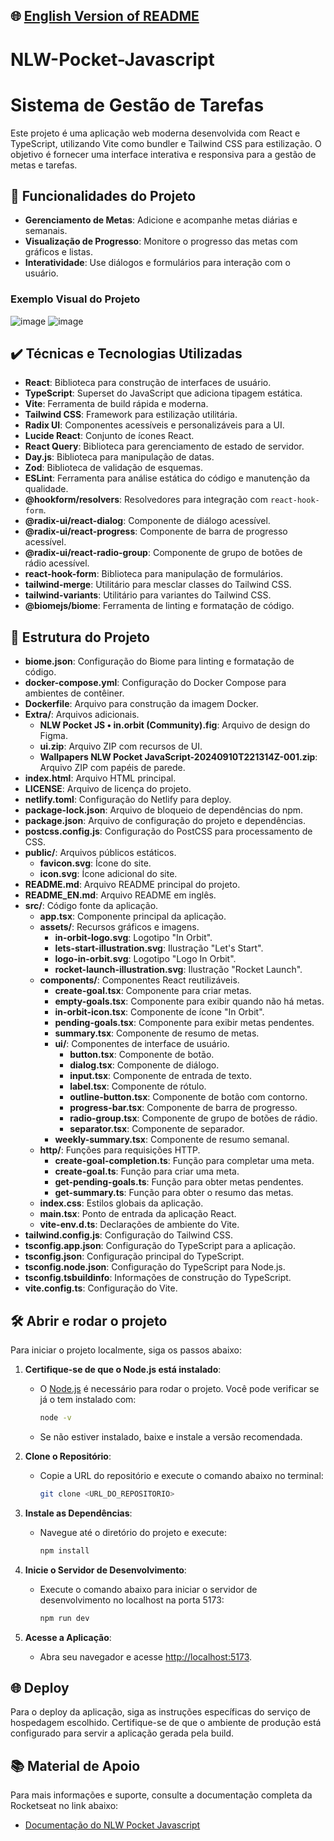 ## 🌐 [English Version of README](README_EN.md)

# NLW-Pocket-Javascript
# Sistema de Gestão de Tarefas

Este projeto é uma aplicação web moderna desenvolvida com React e TypeScript, utilizando Vite como bundler e Tailwind CSS para estilização. O objetivo é fornecer uma interface interativa e responsiva para a gestão de metas e tarefas.

## 🔨 Funcionalidades do Projeto

- **Gerenciamento de Metas**: Adicione e acompanhe metas diárias e semanais.
- **Visualização de Progresso**: Monitore o progresso das metas com gráficos e listas.
- **Interatividade**: Use diálogos e formulários para interação com o usuário.

### Exemplo Visual do Projeto

![image](https://github.com/user-attachments/assets/780424d8-b64f-4fec-a63f-597b77656478)
![image](https://github.com/user-attachments/assets/0e53f641-1796-4e31-9066-6555d91904c6)

## ✔️ Técnicas e Tecnologias Utilizadas

- **React**: Biblioteca para construção de interfaces de usuário.
- **TypeScript**: Superset do JavaScript que adiciona tipagem estática.
- **Vite**: Ferramenta de build rápida e moderna.
- **Tailwind CSS**: Framework para estilização utilitária.
- **Radix UI**: Componentes acessíveis e personalizáveis para a UI.
- **Lucide React**: Conjunto de ícones React.
- **React Query**: Biblioteca para gerenciamento de estado de servidor.
- **Day.js**: Biblioteca para manipulação de datas.
- **Zod**: Biblioteca de validação de esquemas.
- **ESLint**: Ferramenta para análise estática do código e manutenção da qualidade.
- **@hookform/resolvers**: Resolvedores para integração com `react-hook-form`.
- **@radix-ui/react-dialog**: Componente de diálogo acessível.
- **@radix-ui/react-progress**: Componente de barra de progresso acessível.
- **@radix-ui/react-radio-group**: Componente de grupo de botões de rádio acessível.
- **react-hook-form**: Biblioteca para manipulação de formulários.
- **tailwind-merge**: Utilitário para mesclar classes do Tailwind CSS.
- **tailwind-variants**: Utilitário para variantes do Tailwind CSS.
- **@biomejs/biome**: Ferramenta de linting e formatação de código.

## 📁 Estrutura do Projeto

- **biome.json**: Configuração do Biome para linting e formatação de código.
- **docker-compose.yml**: Configuração do Docker Compose para ambientes de contêiner.
- **Dockerfile**: Arquivo para construção da imagem Docker.
- **Extra/**: Arquivos adicionais.
    - **NLW Pocket JS • in.orbit (Community).fig**: Arquivo de design do Figma.
    - **ui.zip**: Arquivo ZIP com recursos de UI.
    - **Wallpapers NLW Pocket JavaScript-20240910T221314Z-001.zip**: Arquivo ZIP com papéis de parede.
- **index.html**: Arquivo HTML principal.
- **LICENSE**: Arquivo de licença do projeto.
- **netlify.toml**: Configuração do Netlify para deploy.
- **package-lock.json**: Arquivo de bloqueio de dependências do npm.
- **package.json**: Arquivo de configuração do projeto e dependências.
- **postcss.config.js**: Configuração do PostCSS para processamento de CSS.
- **public/**: Arquivos públicos estáticos.
    - **favicon.svg**: Ícone do site.
    - **icon.svg**: Ícone adicional do site.
- **README.md**: Arquivo README principal do projeto.
- **README_EN.md**: Arquivo README em inglês.
- **src/**: Código fonte da aplicação.
    - **app.tsx**: Componente principal da aplicação.
    - **assets/**: Recursos gráficos e imagens.
        - **in-orbit-logo.svg**: Logotipo "In Orbit".
        - **lets-start-illustration.svg**: Ilustração "Let's Start".
        - **logo-in-orbit.svg**: Logotipo "Logo In Orbit".
        - **rocket-launch-illustration.svg**: Ilustração "Rocket Launch".
    - **components/**: Componentes React reutilizáveis.
        - **create-goal.tsx**: Componente para criar metas.
        - **empty-goals.tsx**: Componente para exibir quando não há metas.
        - **in-orbit-icon.tsx**: Componente de ícone "In Orbit".
        - **pending-goals.tsx**: Componente para exibir metas pendentes.
        - **summary.tsx**: Componente de resumo de metas.
        - **ui/**: Componentes de interface de usuário.
            - **button.tsx**: Componente de botão.
            - **dialog.tsx**: Componente de diálogo.
            - **input.tsx**: Componente de entrada de texto.
            - **label.tsx**: Componente de rótulo.
            - **outline-button.tsx**: Componente de botão com contorno.
            - **progress-bar.tsx**: Componente de barra de progresso.
            - **radio-group.tsx**: Componente de grupo de botões de rádio.
            - **separator.tsx**: Componente de separador.
        - **weekly-summary.tsx**: Componente de resumo semanal.
    - **http/**: Funções para requisições HTTP.
        - **create-goal-completion.ts**: Função para completar uma meta.
        - **create-goal.ts**: Função para criar uma meta.
        - **get-pending-goals.ts**: Função para obter metas pendentes.
        - **get-summary.ts**: Função para obter o resumo das metas.
    - **index.css**: Estilos globais da aplicação.
    - **main.tsx**: Ponto de entrada da aplicação React.
    - **vite-env.d.ts**: Declarações de ambiente do Vite.
- **tailwind.config.js**: Configuração do Tailwind CSS.
- **tsconfig.app.json**: Configuração do TypeScript para a aplicação.
- **tsconfig.json**: Configuração principal do TypeScript.
- **tsconfig.node.json**: Configuração do TypeScript para Node.js.
- **tsconfig.tsbuildinfo**: Informações de construção do TypeScript.
- **vite.config.ts**: Configuração do Vite.

## 🛠️ Abrir e rodar o projeto

Para iniciar o projeto localmente, siga os passos abaixo:

1. **Certifique-se de que o Node.js está instalado**:
    - O [Node.js](https://nodejs.org/) é necessário para rodar o projeto. Você pode verificar se já o tem instalado com:

      ```bash
      node -v
      ```

    - Se não estiver instalado, baixe e instale a versão recomendada.

2. **Clone o Repositório**:
    - Copie a URL do repositório e execute o comando abaixo no terminal:

      ```bash
      git clone <URL_DO_REPOSITORIO>
      ```

3. **Instale as Dependências**:
    - Navegue até o diretório do projeto e execute:

      ```bash
      npm install
      ```

4. **Inicie o Servidor de Desenvolvimento**:
    - Execute o comando abaixo para iniciar o servidor de desenvolvimento no localhost na porta 5173:

      ```bash
      npm run dev
      ```

5. **Acesse a Aplicação**:
    - Abra seu navegador e acesse [http://localhost:5173](http://localhost:5173).

## 🌐 Deploy

Para o deploy da aplicação, siga as instruções específicas do serviço de hospedagem escolhido. Certifique-se de que o ambiente de produção está configurado para servir a aplicação gerada pela build.

## 📚 Material de Apoio

Para mais informações e suporte, consulte a documentação completa da Rocketseat no link abaixo:

- [Documentação do NLW Pocket Javascript](https://docs-rocketseat.notion.site/NLW-Pocket-JavaScript-4e6d735b40d7470aa4fe46919f8daef9)
